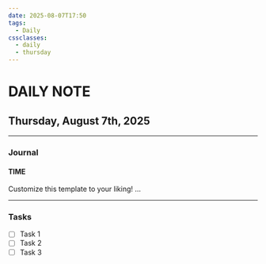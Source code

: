 ```yaml
---
date: 2025-08-07T17:50
tags:
  - Daily
cssclasses:
  - daily
  - thursday
---
```

# DAILY NOTE
## Thursday, August 7th, 2025
***
### Journal
#### TIME
Customize this template to your liking!
...
***
### Tasks
- [ ] Task 1
- [ ] Task 2
- [ ] Task 3